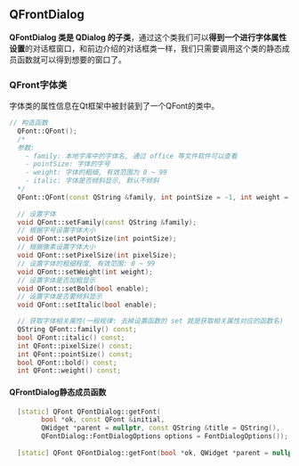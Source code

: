 ## QFrontDialog

**QFontDialog 类是 QDialog 的子类**，通过这个类我们可以**得到一个进行字体属性设置**的对话框窗口，和前边介绍的对话框类一样，我们只需要调用这个类的静态成员函数就可以得到想要的窗口了。

### QFront字体类

字体类的属性信息在Qt框架中被封装到了一个QFont的类中。

```c++
// 构造函数
  QFont::QFont();
  /*
  参数:
    - family: 本地字库中的字体名, 通过 office 等文件软件可以查看
    - pointSize: 字体的字号
    - weight: 字体的粗细, 有效范围为 0 ~ 99
    - italic: 字体是否倾斜显示, 默认不倾斜
  */
  QFont::QFont(const QString &family, int pointSize = -1, int weight = -1, bool italic = false);
  
  // 设置字体
  void QFont::setFamily(const QString &family);
  // 根据字号设置字体大小
  void QFont::setPointSize(int pointSize);
  // 根据像素设置字体大小
  void QFont::setPixelSize(int pixelSize);
  // 设置字体的粗细程度, 有效范围: 0 ~ 99
  void QFont::setWeight(int weight);
  // 设置字体是否加粗显示
  void QFont::setBold(bool enable);
  // 设置字体是否要倾斜显示
  void QFont::setItalic(bool enable);

  // 获取字体相关属性(一般规律: 去掉设置函数的 set 就是获取相关属性对应的函数名)
  QString QFont::family() const;
  bool QFont::italic() const;
  int QFont::pixelSize() const;
  int QFont::pointSize() const;
  bool QFont::bold() const;
  int QFont::weight() const;
```

#### QFrontDialog静态成员函数

```c++
  [static] QFont QFontDialog::getFont(
		bool *ok, const QFont &initial, 
		QWidget *parent = nullptr, const QString &title = QString(), 
		QFontDialog::FontDialogOptions options = FontDialogOptions());
  
  [static] QFont QFontDialog::getFont(bool *ok, QWidget *parent = nullptr);
```

